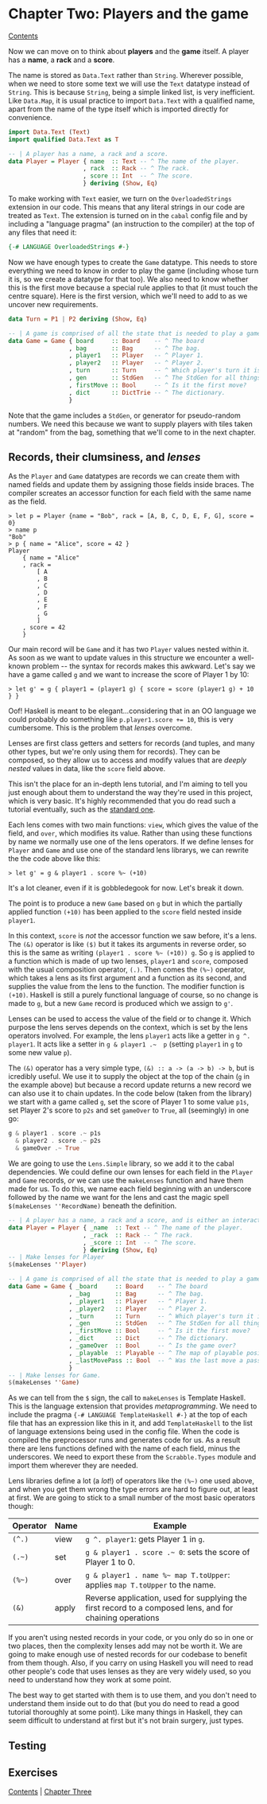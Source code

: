 # Chapter Two: Players and the game

[Contents](../README.md)

Now we can move on to think about **players** and the **game** itself. A
player has a **name**, a **rack** and a **score**. 

The name is stored as `Data.Text` rather than `String`. Wherever
possible, when we need to store some text we will use the `Text`
datatype instead of `String`. This is because `String`, being a simple
linked list, is very inefficient. Like `Data.Map`, it is usual practice to
import `Data.Text` with a qualified name, apart from the name of the
type itself which is imported directly for convenience.

```haskell
import Data.Text (Text)
import qualified Data.Text as T

-- | A player has a name, a rack and a score.
data Player = Player { name  :: Text -- ^ The name of the player.
                     , rack  :: Rack -- ^ The rack.
                     , score :: Int  -- ^ The score.
                     } deriving (Show, Eq)
```
To make working with `Text` easier, we turn on the `OverloadedStrings`
extension in our code. This means that any literal strings in our code
are treated as `Text`.  The extension is turned on in the `cabal`
config file and by including a "language pragma" (an instruction to
the compiler) at the top of any files that need it:

```haskell
{-# LANGUAGE OverloadedStrings #-}
```

Now we have enough types to create the `Game` datatype. This needs to
store everything we need to know in order to play the game (including
whose turn it is, so we create a datatype for that too). We also need
to know whether this is the first move because a special rule applies
to that (it must touch the centre square). Here is the first version,
which we'll need to add to as we uncover new requirements.

```haskell
data Turn = P1 | P2 deriving (Show, Eq)

-- | A game is comprised of all the state that is needed to play a game. 
data Game = Game { board     :: Board    -- ^ The board
                 , bag       :: Bag      -- ^ The bag.
                 , player1   :: Player   -- ^ Player 1.
                 , player2   :: Player   -- ^ Player 2.
                 , turn      :: Turn     -- ^ Which player's turn it is.
                 , gen       :: StdGen   -- ^ The StdGen for all things random.
                 , firstMove :: Bool     -- ^ Is it the first move?
                 , dict      :: DictTrie -- ^ The dictionary.
                 }
```


Note that the game includes a `StdGen`, or generator for pseudo-random
numbers. We need this because we want to supply players with tiles
taken at "random" from the bag, something that we'll come to in the
next chapter.

## Records, their clumsiness, and *lenses*

As the `Player` and `Game` datatypes are records we can create them with
named fields and update them by assigning those fields inside braces. The
compiler screates an accessor function for each field with the same name
as the field.

```
> let p = Player {name = "Bob", rack = [A, B, C, D, E, F, G], score = 0}
> name p
"Bob"
> p { name = "Alice", score = 42 }
Player
    { name = "Alice"
    , rack =
        [ A
        , B
        , C
        , D
        , E
        , F
        , G
        ]
    , score = 42
    }
```

Our main record will be `Game` and it has two `Player` values nested within it. As soon
as we want to update values in this structure we encounter a well-known problem -- the
syntax for records makes this awkward. Let's say we have a game called `g` and we want 
to increase the score of Player 1 by 10:

```
> let g' = g { player1 = (player1 g) { score = score (player1 g) + 10 } }
```

Oof! Haskell is meant to be elegant...considering that in an OO
language we could probably do something like `p.player1.score += 10`,
this is very cumbersome. This is the problem that *lenses* overcome.

Lenses are first class getters and setters for records (and tuples,
and many other types, but we're only using them for records). They can
be composed, so they allow us to access and modify values that are
*deeply nested* values in data, like the `score` field above. 

This isn't the place for an in-depth lens tutorial, and I'm aiming to
tell you just enough about them to understand the way they're used in
this project, which is very basic. It's highly recommended that you
do read such a tutorial eventually, such as the [standard
one](http://hackage.haskell.org/package/lens-tutorial-1.0.4/docs/Control-Lens-Tutorial.html).

Each lens comes with two main functions: `view`, which gives the value
of the field, and `over`, which modifies its value. Rather than using
these functions by name we normally use one of the lens operators. If
we define lenses for `Player` and `Game` and use one of the standard
lens librarys, we can rewrite the the code above like this:

```
> let g' = g & player1 . score %~ (+10)
```

It's a lot cleaner, even if it is gobbledegook for now. Let's break it
down. 

The point is to produce a new `Game` based on `g` but in which the
partially applied function `(+10)` has been applied to the `score`
field nested inside `player1`. 

In this context, `score` is *not* the accessor function we saw before,
it's a lens. The `(&)` operator is like `($)` but it takes its
arguments in reverse order, so this is the same as writing `(player1
. score %~ (+10)) g`. So `g` is applied to a function which is made of
up two lenses, `player1` and `score`, composed with the usual
composition operator, `(.)`.  Then comes the `(%~)` operator, which
takes a lens as its first argument and a function as its second, and
supplies the value from the lens to the function. The modifier
function is `(+10)`.  Haskell is still a purely functional language of
course, so no change is made to `g`, but a new `Game` record is
produced which we assign to `g'`.

Lenses can be used to access the value of the field or to change
it. Which purpose the lens serves depends on the context, which is set
by the lens operators involved. For example, the lens `player1` acts
like a getter in `g ^. player1`. It acts like a setter in `g & player1
.~  p` (setting `player1` in `g` to some new value `p`).

The `(&)` operator has a very simple type, `(&) :: a -> (a -> b) -> b`, 
but is icredibly useful. We use it to supply the object at the top
of the chain (`g` in the example above) but because a record update
returns a new record we can also use it to chain updates. In the code
below (taken from the library) we start with a game called `g`,
set the score of Player 1 to some value `p1s`, set Player 2's score to
`p2s` and set `gameOver` to `True`, all (seemingly) in one go:

```haskell
g & player1 . score .~ p1s 
  & player2 . score .~ p2s 
  & gameOver .~ True 
```

We are going to use the `Lens.Simple` library, so we add it to the
cabal dependencies. We could define our own lenses for each field in
the `Player` and `Game` records, *or* we can use the `makeLenses` 
function and have them made for us. To do this, we name each field
beginning with an underscore followed by the name we want for the lens
and cast the magic spell `$(makeLenses ''RecordName)` beneath the definition.

```haskell
-- | A player has a name, a rack and a score, and is either an interactive or an AI player.
data Player = Player { _name  :: Text -- ^ The name of the player.
                     , _rack  :: Rack -- ^ The rack.
                     , _score :: Int  -- ^ The score.
                     } deriving (Show, Eq)
-- | Make lenses for Player
$(makeLenses ''Player)

-- | A game is comprised of all the state that is needed to play a game. 
data Game = Game { _board     :: Board    -- ^ The board
                 , _bag       :: Bag      -- ^ The bag.
                 , _player1   :: Player   -- ^ Player 1.
                 , _player2   :: Player   -- ^ Player 2.
                 , _turn      :: Turn     -- ^ Which player's turn it is.
                 , _gen       :: StdGen   -- ^ The StdGen for all things random.
                 , _firstMove :: Bool     -- ^ Is it the first move?
                 , _dict      :: Dict     -- ^ The dictionary.
                 , _gameOver  :: Bool     -- ^ Is the game over?
                 , _playable  :: Playable -- ^ The map of playable positions.
                 , _lastMovePass :: Bool  -- ^ Was the last move a pass?
                 }
-- | Make lenses for Game.
$(makeLenses ''Game)
```

As we can tell from the `$` sign, the call to `makeLenses` is Template
Haskell. This is the language extension that provides *metaprogramming*. We
need to include the pragma `{-# LANGUAGE TemplateHaskell #-}` at the
top of each file that has an expression like this in it, and add
`TemplateHaskell` to the list of language extensions being used in the
config file. When the code is compiled the preprocessor runs and
generates code for us. As a result there are lens functions defined with the
name of each field, minus the underscores. We need to export these
from the `Scrabble.Types` module and import them wherever they are
needed.

Lens libraries define a lot (a *lot*!) of operators like the `(%~)`
one used above, and when you get them wrong the type errors are hard
to figure out, at least at first. We are going to stick to a small number
of the most basic operators though:


| Operator | Name   | Example                                                                     |
| -------- | ------ | --------------------------------------------------------------------------- |
| `(^.)`   | view   | `g ^. player1`: gets Player 1 in `g`.                                       |
| `(.~)`   | set    | `g & player1 . score .~ 0`: sets the score of Player 1 to 0.                |
| `(%~)`   | over   | `g & player1 . name %~ map T.toUpper`: applies `map T.toUpper` to the name. |
| `(&)`    | apply  | Reverse application, used for supplying the first record to a composed lens, and for chaining operations |

If you aren't using nested records in your code, or you only do so in
one or two places, then the complexity lenses add may not be worth
it. We are going to make enough use of nested records for our codebase
to benefit from them though. Also, if you carry on using Haskell you
will need to read other people's code that uses lenses as they are
very widely used, so you need to understand how they work at some
point.

The best way to get started with them is to use them, and you don't
need to understand them inside out to do that (but you do need to read
a good tutorial thoroughly at some point). Like many things in
Haskell, they can seem difficult to understand at first but it's not
brain surgery, just types.

## Testing

## Exercises

[Contents](../README.md) | [Chapter Three](Chapter3.md)
